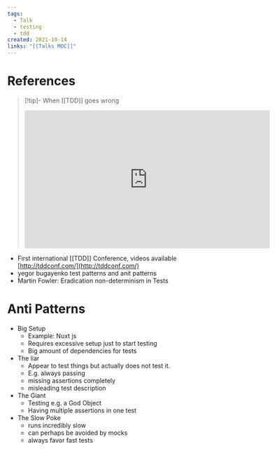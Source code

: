```yaml
---
tags:
  - Talk
  - testing
  - tdd
created: 2021-10-14
links: "[[Talks MOC]]"
---
```

# References

> [!tip]- When [[TDD]] goes wrong
> <iframe width="560" height="315" src="https://www.youtube.com/embed/UWtEVKVPBQ0?si=3ElPQDuXJhzp8is6" title="YouTube video player" frameborder="0" allow="accelerometer; autoplay; clipboard-write; encrypted-media; gyroscope; picture-in-picture; web-share" referrerpolicy="strict-origin-when-cross-origin" allowfullscreen></iframe>
- First international [[TDD]] Conference, videos available [http://tddconf.com/](http://tddconf.com/)
- yegor bugayenko test patterns and anit patterns
- Martin Fowler: Eradication non-determinism in Tests

# Anti Patterns

- Big Setup
    - Example: Nuxt js
    - Requires excessive setup just to start testing
    - Big amount of dependencies for tests
- The liar
    - Appear to test things but actually does not test it.
    - E.g. always passing
    - missing assertions completely
    - misleading test description
- The Giant
    - Testing e.g. a God Object
    - Having multiple assertions in one test
- The Slow Poke
    - runs incredibly slow
    - can perhaps be avoided by mocks
    - always favor fast tests
